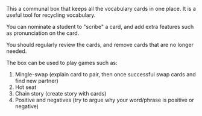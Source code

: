 This a communal box that keeps all the vocabulary cards in one place. It is a useful tool for recycling vocabulary.

You can nominate a student to "scribe" a card, and add extra features such as pronunciation on the card.

You should regularly review the cards, and remove cards that are no longer needed.

The box can be used to play games such as:
1. Mingle-swap (explain card to pair, then once successful swap cards and find new partner)
2. Hot seat
3. Chain story (create story with cards)
4. Positive and negatives (try to argue why your word/phrase is positive or negative)